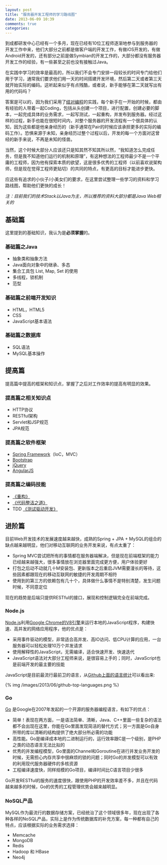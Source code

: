 ```yaml
---
layout: post
title: "服务器开发工程师的学习路线图"
date: 2013-06-09 10:39
comments: true
categories: 
---
```


到成都研发中心已经有一个多月，现在已经有10位工程师逐渐地参与到服务器的开发工作中来，他们大部分之前都是做客户端的开发工作，有做iOS开发的，有做Android开发的，还有部分之前是做Symbian的开发工作的，大部分都没有服务器开发工作的经验，有一些甚至之前也没有接触过Java。

在实践中学习的效率是最高的，所以我们不会专门安排一段较长的时间专门给他们用于学习，通常我们要求他们用一天的时间搭建开发环境，然后第二天或者第三天就开始实际的编码。这听起来似乎有点残酷，或者说，新手能够在第二天就写出有用的代码吗？

答案是可以的，因为我们采用了[结对编程](http://www.extremeprogramming.org/rules/pair.html)的实践，每个新手在一开始的时候，都由有经验的人带着一起Coding，包括从头创建一个项目，进行配置，创建必要的脚本，一起完成具体的业务需求，一起写测试，一起重构，并发布到服务器。经过这样的过程，新手也能在很短时间内，对整个服务器的开发流程有一个很具体的认知，因为这些都是他亲身经历的（新手通常在Pair的时候应该承担更多的实际的编码工作）。恐惧来源于未知，亲身经历过整个过程以后，开发的每一个方面对这曾经的新手来说，不再是未知的怪兽。

当然，这个时候大部分人应该还只是知其然不知其所以然，“我知道怎么完成任务，但是我不知道他们运行的机制和原理”，有这种想法的工程师最少不是一个平庸的工程师，因为他有探索本质的欲望，这是很多优秀的工程师（以前喜欢说架构师，但是现在觉得工程师更贴切）的共同的特点，有更高的目标才能进步更快。

应这些有追求的小伙子/小美女们的要求，在这里尝试整理一些学习的资料和学习路线图，帮助他们更快的成长！

_注：目前我们的技术Stack以Java为主，所以推荐的资料大部分都是Java Web相关的_

## 基础篇

这里提到的基础知识，我认为是**必须掌握**的。

### 基础篇之Java

- 抽象类和抽象方法
- Java面向对象中的继承、多态
- 集合工具包 List, Map, Set 的使用
- 多线程，锁机制
- 范型

### 基础篇之前端开发知识

- HTML，HTML5
- CSS
- JavaScript基本语法

### 基础篇之数据库

- SQL语法
- MySQL基本操作

## 提高篇

提高篇中提高的框架和知识点，掌握了之后对工作效率的提高有明显的效果。

### 提高篇之相关知识点

- HTTP协议
- RESTful架构
- Servlet和JSP规范
- JPA规范

### 提高篇之软件框架

- [Spring Framework](http://www.springsource.org/spring-framework)（IoC，MVC）
- [Bootstrap](http://twitter.github.io/bootstrap/)
- [jQuery](http://jquery.com/)
- [AngularJS](http://angularjs.org/)

### 提高篇之编码技能

- [《重构》](http://book.douban.com/subject/4262627/)
- [《代码整洁之道》](http://book.douban.com/subject/4199741/)
- TDD [《测试驱动开发》](http://book.douban.com/subject/1230036/)

## 进阶篇

目前Web开发技术的发展速度越来越快，成熟的Spring + JPA + MySQL的组合的缺点越来越明显，他们对移动互联网的业务开发来说，有点太重了：

- Spring MVC尝试把所有的事情都在服务器端解决，但是现在前端框架的能力已经越来越强大，很多事情放在浏览器里面完成更方便，用户体验更好
- 打包之后动不动就几十M安装包、更新版本之后重启JVM需要漫长的等待，这些因素都跟现在的移动互联网的敏捷的开发周期不相符
- 使用到的第三方的依赖包有几十个，具体做什么事情不是特别清楚，发生问题时候，不同意定位

现在的趋势是后端只提供RESTful的接口，展现和控制逻辑完全在前端完成。

### Node.js

[Node.js](http://nodejs.org/)利用[Google Chrome的V8引擎](http://code.google.com/p/v8/)来运行本地的JavaScript程序，构建快速、高并发的网络应用程序，他的优点是：

- 采用事件驱动的模型，非常适合高并发、高IO访问、低CPU计算的应用，一台服务器可以轻松处理10万个并发请求
- 使用解释性的JavaScript，无需编译，适合快速开发、快速迭代
- JavaScript语法对大部分工程师来说，是很容易上手的；同时，JavaScript也是前端开发的最主要的技能

JavaScript是目前最流行最前卫的语言，从[Github上面的语言统计](https://github.com/languages)可以看出来:

{% img /images/2013/06/github-top-languages.png %}

### Go

[Go](http://golang.org/) 是Google在2007年发起的一个开源的服务器编程语言，有如下的优点：

- 简单！表现在两方面，一是语法简单、清晰，Java、C++里面一些复杂的语法都不会出现在这里，你能在Go里面发现简洁的替代方式；另一方面是Go自身所带的库以清晰的结构提供了绝大部分所必需的功能
- 高性能。Go是编译成本地的二进制运行的，运行效率跟C是一个级别，是PHP之类的动态语言无法比拟的
- 优秀的并发编程模型，Go里面的Channel和Goroutine在进行并发业务开发的时候，无需担心内存共享中很麻烦的锁的问题；同时Go的并发模型可以有效的利用现代服务器硬件的多核资源
- 工程编译速度快，同样规模的Go项目，编译时间比C语言项目少很多

Go开发RESTful的服务的速度很快，跟使用PHP的开发效率差不多，并且在代码越来越多的时候，Go的优秀的工程管理优势会越来越明显。

### NoSQL产品

MySQL作为最流行的数据存储方案，已经统治了这个领域很多年，现在出现了各种各样的NoSQL产品，实际上是作为传统数据库的补充方案，每一种都有自己的特点，应该根据实际的业务需求选择：

- Memcache
- MongoDB
- Redis
- Hadoop 和 HBase
- Neo4j

